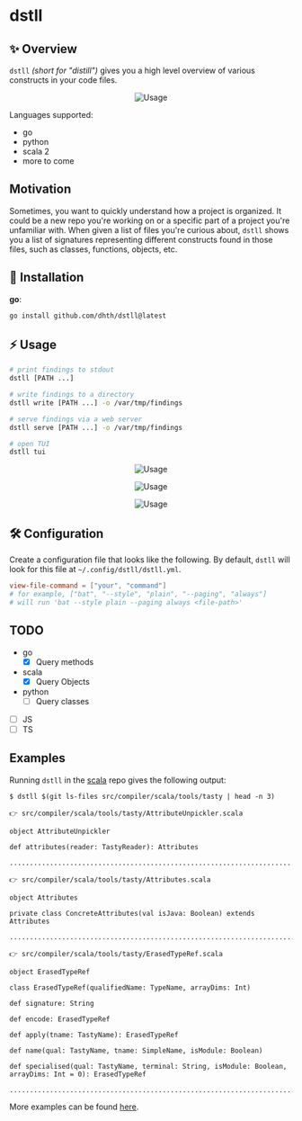 # dstll

✨ Overview
---

`dstll` *(short for "distill")* gives you a high level overview of various
constructs in your code files.

<p align="center">
  <img src="https://tools.dhruvs.space/images/dstll/dstll-1.png" alt="Usage" />
</p>

Languages supported:

- go
- python
- scala 2
- more to come

Motivation
---

Sometimes, you want to quickly understand how a project is organized. It could
be a new repo you're working on or a specific part of a project you're
unfamiliar with. When given a list of files you're curious about, `dstll`
shows you a list of signatures representing different constructs found in those
files, such as classes, functions, objects, etc.

💾 Installation
---

**go**:

```sh
go install github.com/dhth/dstll@latest
```

⚡️ Usage
---

```bash
# print findings to stdout
dstll [PATH ...]

# write findings to a directory
dstll write [PATH ...] -o /var/tmp/findings

# serve findings via a web server
dstll serve [PATH ...] -o /var/tmp/findings

# open TUI
dstll tui
```

<p align="center">
  <img src="https://tools.dhruvs.space/images/dstll/dstll-2.png" alt="Usage" />
</p>

<p align="center">
  <img src="https://tools.dhruvs.space/images/dstll/dstll-3.png" alt="Usage" />
</p>

<p align="center">
  <img src="https://tools.dhruvs.space/images/dstll/dstll-4.png" alt="Usage" />
</p>

🛠️ Configuration
---

Create a configuration file that looks like the following. By default,
`dstll` will look for this file at `~/.config/dstll/dstll.yml`.

```toml
view-file-command = ["your", "command"]
# for example, ["bat", "--style", "plain", "--paging", "always"]
# will run 'bat --style plain --paging always <file-path>'
```

TODO
---

- go
    - [x] Query methods
- scala
    - [x] Query Objects
- python
    - [ ] Query classes
- [ ] JS
- [ ] TS

Examples
---

Running `dstll` in the [scala][1] repo gives the following output:

```
$ dstll $(git ls-files src/compiler/scala/tools/tasty | head -n 3)

👉 src/compiler/scala/tools/tasty/AttributeUnpickler.scala

object AttributeUnpickler

def attributes(reader: TastyReader): Attributes

................................................................................

👉 src/compiler/scala/tools/tasty/Attributes.scala

object Attributes

private class ConcreteAttributes(val isJava: Boolean) extends Attributes

................................................................................

👉 src/compiler/scala/tools/tasty/ErasedTypeRef.scala

object ErasedTypeRef

class ErasedTypeRef(qualifiedName: TypeName, arrayDims: Int)

def signature: String

def encode: ErasedTypeRef

def apply(tname: TastyName): ErasedTypeRef

def name(qual: TastyName, tname: SimpleName, isModule: Boolean)

def specialised(qual: TastyName, terminal: String, isModule: Boolean, arrayDims: Int = 0): ErasedTypeRef

................................................................................
```

More examples can be found [here](./examples).

[1]: https://github.com/scala/scala
